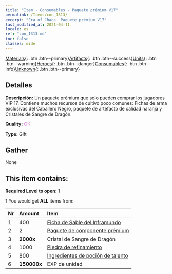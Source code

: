 ```yaml
---
title: "Item - Consumables - Paquete prémium V17"
permalink: /Items/con_1313/
excerpt: "Era of Chaos  Paquete prémium V17"
last_modified_at: 2021-04-11
locale: es
ref: "con_1313.md"
toc: false
classes: wide
---
```

 [Materials](/es/Items/){: .btn .btn--primary}[Artifacts](/es/Items/Artifacts/){: .btn .btn--success}[Units](/es/Items/Units/){: .btn .btn--warning}[Heroes](/es/Items/Heroes/){: .btn .btn--danger}[Consumables](/es/Items/Consumables/){: .btn .btn--info}[Unknown](/es/Items/Unknown/){: .btn .btn--primary}

## Detalles
 **Descripción:** Un paquete prémium que solo pueden comprar los jugadores VIP 17. Contiene muchos recursos de cultivo poco comunes: Fichas de arma exclusivas del Caballero Negro, paquete de artefacto de calidad naranja y Cristales de Sangre de Dragón.

 **Quality:** <span style="color: #DA70D6">OK</span>

 **Type:** Gift

## Gather

  None

## This item contains:

 **Required Level to open:** 1

 1 You would get **ALL** items  from:

  | Nr | Amount |     Item    |
  |:---|:-------|:------------|
  | 1 | 400 | [Ficha de Sable del Inframundo](/es/Items/con_979/) | 
  | 2 | 2 | [Paquete de componente prémium](/es/Items/con_1363/) | 
  | 3 |  **2000x** | Cristal de Sangre de Dragón |  | 
  | 4 | 1000 | [Piedra de refinamiento](/es/Items/con_814/) | 
  | 5 | 800 | [Ingredientes de poción de talento](/es/Items/con_1120/) | 
  | 6 |  **150000x** | EXP de unidad |  | 
